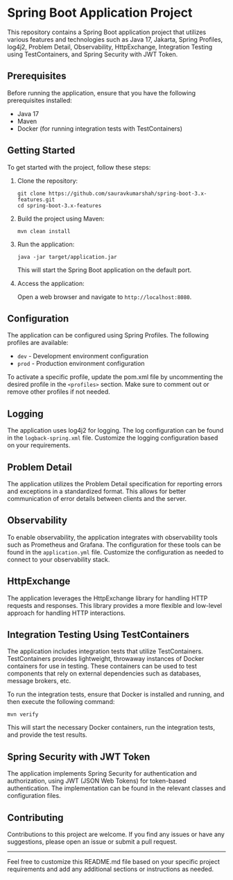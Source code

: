 # Spring Boot Application Project

This repository contains a Spring Boot application project that utilizes various features and technologies such as Java 17, Jakarta, Spring Profiles, log4j2, Problem Detail, Observability, HttpExchange, Integration Testing using TestContainers, and Spring Security with JWT Token.

## Prerequisites

Before running the application, ensure that you have the following prerequisites installed:

- Java 17
- Maven
- Docker (for running integration tests with TestContainers)

## Getting Started

To get started with the project, follow these steps:

1. Clone the repository:

   ```shell
   git clone https://github.com/sauravkumarshah/spring-boot-3.x-features.git
   cd spring-boot-3.x-features
   ```

2. Build the project using Maven:

   ```shell
   mvn clean install
   ```

3. Run the application:

   ```shell
   java -jar target/application.jar
   ```

   This will start the Spring Boot application on the default port.

4. Access the application:

   Open a web browser and navigate to `http://localhost:8080`.

## Configuration

The application can be configured using Spring Profiles. The following profiles are available:

- `dev` - Development environment configuration
- `prod` - Production environment configuration

To activate a specific profile, update the pom.xml file by uncommenting the desired profile in the `<profiles>` section. Make sure to comment out or remove other profiles if not needed.

## Logging

The application uses log4j2 for logging. The log configuration can be found in the `logback-spring.xml` file. Customize the logging configuration based on your requirements.

## Problem Detail

The application utilizes the Problem Detail specification for reporting errors and exceptions in a standardized format. This allows for better communication of error details between clients and the server.

## Observability

To enable observability, the application integrates with observability tools such as Prometheus and Grafana. The configuration for these tools can be found in the `application.yml` file. Customize the configuration as needed to connect to your observability stack.

## HttpExchange

The application leverages the HttpExchange library for handling HTTP requests and responses. This library provides a more flexible and low-level approach for handling HTTP interactions.

## Integration Testing Using TestContainers

The application includes integration tests that utilize TestContainers. TestContainers provides lightweight, throwaway instances of Docker containers for use in testing. These containers can be used to test components that rely on external dependencies such as databases, message brokers, etc.

To run the integration tests, ensure that Docker is installed and running, and then execute the following command:

```shell
mvn verify
```

This will start the necessary Docker containers, run the integration tests, and provide the test results.

## Spring Security with JWT Token

The application implements Spring Security for authentication and authorization, using JWT (JSON Web Tokens) for token-based authentication. The implementation can be found in the relevant classes and configuration files.

## Contributing

Contributions to this project are welcome. If you find any issues or have any suggestions, please open an issue or submit a pull request.

---

Feel free to customize this README.md file based on your specific project requirements and add any additional sections or instructions as needed.
